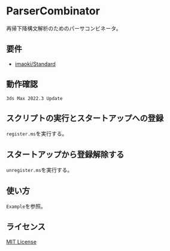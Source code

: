 # ParserCombinator

再帰下降構文解析のためのパーサコンビネータ。

## 要件

* [imaoki/Standard](https://github.com/imaoki/Standard)

## 動作確認

`3ds Max 2022.3 Update`

## スクリプトの実行とスタートアップへの登録

`register.ms`を実行する。

## スタートアップから登録解除する

`unregister.ms`を実行する。

## 使い方

`Example`を参照。

## ライセンス

[MIT License](https://github.com/imaoki/ParserCombinator/blob/main/LICENSE)
